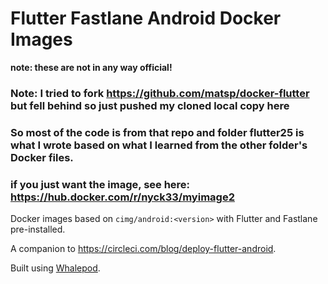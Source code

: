 Flutter Fastlane Android Docker Images
===

**note: these are not in any way official!**

### Note: I tried to fork https://github.com/matsp/docker-flutter but fell behind so just pushed my cloned local copy here
### So most of the code is from that repo and folder flutter25 is what I wrote based on what I learned from the other folder's Docker files.
### if you just want the image, see here: https://hub.docker.com/r/nyck33/myimage2

Docker images based on `cimg/android:<version>` with Flutter and Fastlane pre-installed.

A companion to https://circleci.com/blog/deploy-flutter-android.

Built using [Whalepod](https://github.com/gmemstr/whalepod).
